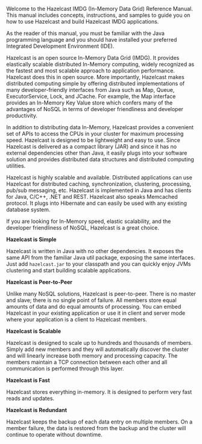 Welcome to the Hazelcast IMDG (In-Memory Data Grid) Reference Manual. This manual includes concepts, instructions, and samples to guide you on how to use Hazelcast and build Hazelcast IMDG applications.

As the reader of this manual, you must be familiar with the Java programming language and you should have installed your preferred Integrated Development Environment (IDE).


Hazelcast is an open source In-Memory Data Grid (IMDG). 
It provides elastically scalable distributed In-Memory computing, widely recognized as the fastest and most scalable
approach to application performance. Hazelcast does this in open source.
More importantly, Hazelcast makes distributed computing simple by offering distributed implementations of many
developer-friendly interfaces from Java such as Map, Queue, ExecutorService, Lock, and JCache. For example, the Map
interface provides an In-Memory Key Value store which confers many of the advantages of NoSQL in terms of developer
friendliness and developer productivity.

In addition to distributing data In-Memory, Hazelcast provides a convenient set of APIs to access the CPUs in your
cluster for maximum processing speed.
Hazelcast is designed to be lightweight and easy to use. Since Hazelcast is delivered as a compact library (JAR) and
since it has no external dependencies other than Java, it easily plugs into your software solution and provides
distributed data structures and distributed computing utilities.

Hazelcast is highly scalable and available. Distributed applications can use
Hazelcast for distributed caching, synchronization, clustering, processing, pub/sub messaging, etc. Hazelcast is
implemented in Java and has clients for Java, C/C++, .NET and REST. Hazelcast also speaks Memcached protocol. It plugs into Hibernate and can easily be used with any existing database system.

If you are looking for In-Memory speed, elastic scalability, and the developer friendliness of NoSQL, Hazelcast is a
great choice.

**Hazelcast is Simple**

Hazelcast is written in Java with no other dependencies. It exposes the same API from the familiar Java util package,
exposing the same interfaces. Just add `hazelcast.jar` to your classpath and you can quickly enjoy JVMs clustering
and start building scalable applications.

**Hazelcast is Peer-to-Peer**

Unlike many NoSQL solutions, Hazelcast is peer-to-peer. There is no master and slave; there is no single point of
failure. All members store equal amounts of data and do equal amounts of processing. You can embed Hazelcast in your
existing application or use it in client and server mode where your application is a client to Hazelcast members.

**Hazelcast is Scalable**

Hazelcast is designed to scale up to hundreds and thousands of members. Simply add new members and they will
automatically discover the cluster and will linearly increase both memory and processing capacity. The members maintain
a TCP connection between each other and all communication is performed through this layer.

**Hazelcast is Fast**

Hazelcast stores everything in-memory. It is designed to perform very fast reads and updates.

**Hazelcast is Redundant**

Hazelcast keeps the backup of each data entry on multiple members. On a member failure, the data is restored from the
backup and the cluster will continue to operate without downtime.

